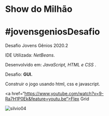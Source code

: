 <h1>Show do Milhão</h1>

# #jovensgeniosDesafio
Desafio Jovens Gênios 2020.2

<p>IDE Utilizada: <i>NetBeans</i>.</p>
<p>Desenvolvido em: <i>JavaScript, HTML e CSS </i>.</p>

<p>Desafio: <b>GUI.</b></p>
<p>Construir o jogo usando html, css e javascript.</p>

<a href=“https://www.youtube.com/watch?v=9-Ra7H1P0Ek&feature=youtu.be“>Flex Grid</a>

![silvio04](https://user-images.githubusercontent.com/67884162/86551934-e0385880-bf1c-11ea-96c1-a4f1f2a41dd2.gif)
